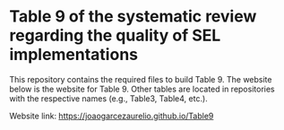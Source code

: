 # Table 9 of the systematic review regarding the quality of SEL implementations

This repository contains the required files to build Table 9. The website below is the website for Table 9. Other tables are located in repositories with the respective names (e.g., Table3, Table4, etc.).

Website link: https://joaogarcezaurelio.github.io/Table9
